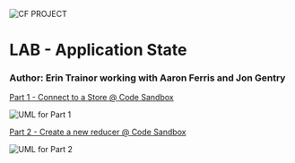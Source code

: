 ![CF](http://i.imgur.com/7v5ASc8.png) PROJECT

# LAB - Application State

### Author: Erin Trainor working with Aaron Ferris and Jon Gentry

[Part 1 - Connect to a Store @ Code Sandbox](https://codesandbox.io/s/9l4w56woqy)

![UML for Part 1](./assets/part1.jpg)

[Part 2 - Create a new reducer @ Code Sandbox](https://codesandbox.io/s/kk54om61o7)

![UML for Part 2](./assets/part1.jpg)
